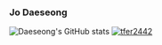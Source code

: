 ### Jo Daeseong
![Daeseong's GitHub stats](https://github-readme-stats.vercel.app/api?username=tfer2442&show_icons=true&theme=default&count_private=true)
[![tfer2442](https://github-readme-solvedac.hyp3rflow.vercel.app/api/?handle=tfer2442)](https://solved.ac/profile/tfer2442)

